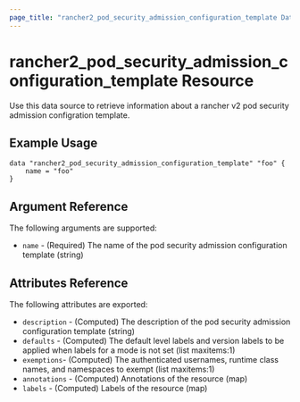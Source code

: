 ```yaml
---
page_title: "rancher2_pod_security_admission_configuration_template Data Source"
---
```


# rancher2\_pod\_security\_admission\_configuration\_template Resource

Use this data source to retrieve information about a rancher v2 pod security admission configration template.

## Example Usage

```hcl
data "rancher2_pod_security_admission_configuration_template" "foo" {
    name = "foo"
}
```

## Argument Reference

The following arguments are supported:

* `name` - (Required) The name of the pod security admission configuration template (string)

## Attributes Reference

The following attributes are exported:

* `description` - (Computed) The description of the pod security admission configuration template (string)
* `defaults` - (Computed) The default level labels and version labels to be applied when labels for a mode is not set (list maxitems:1)
* `exemptions`- (Computed) The authenticated usernames, runtime class names, and namespaces to exempt (list maxitems:1)
* `annotations` - (Computed) Annotations of the resource (map)
* `labels` - (Computed) Labels of the resource (map)

